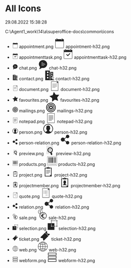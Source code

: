 # All Icons

29.08.2022 15:38:28


C:\Agent1\_work\14\a\superoffice-docs\common\icons

* ![](appointment.png) appointment.png ![](appointment-h32.png) appointment-h32.png
* ![](appointmenttask.png) appointmenttask.png ![](appointmenttask-h32.png) appointmenttask-h32.png
* ![](chat.png) chat.png ![](chat-h32.png) chat-h32.png
* ![](contact.png) contact.png ![](contact-h32.png) contact-h32.png
* ![](document.png) document.png ![](document-h32.png) document-h32.png
* ![](favourites.png) favourites.png ![](favourites-h32.png) favourites-h32.png
* ![](mailings.png) mailings.png ![](mailings-h32.png) mailings-h32.png
* ![](notepad.png) notepad.png ![](notepad-h32.png) notepad-h32.png
* ![](person.png) person.png ![](person-h32.png) person-h32.png
* ![](person-relation.png) person-relation.png ![](person-relation-h32.png) person-relation-h32.png
* ![](preview.png) preview.png ![](preview-h32.png) preview-h32.png
* ![](products.png) products.png ![](products-h32.png) products-h32.png
* ![](project.png) project.png ![](project-h32.png) project-h32.png
* ![](projectmember.png) projectmember.png ![](projectmember-h32.png) projectmember-h32.png
* ![](quote.png) quote.png ![](quote-h32.png) quote-h32.png
* ![](relation.png) relation.png ![](relation-h32.png) relation-h32.png
* ![](sale.png) sale.png ![](sale-h32.png) sale-h32.png
* ![](selection.png) selection.png ![](selection-h32.png) selection-h32.png
* ![](ticket.png) ticket.png ![](ticket-h32.png) ticket-h32.png
* ![](web.png) web.png ![](web-h32.png) web-h32.png
* ![](webform.png) webform.png ![](webform-h32.png) webform-h32.png
